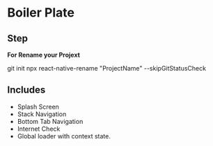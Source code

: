 # Boiler Plate

## Step
**For Rename your Projext**

git init
npx react-native-rename "ProjectName" --skipGitStatusCheck

## Includes

- Splash Screen
- Stack Navigation
- Bottom Tab Navigation
- Internet Check
- Global loader with context state.
